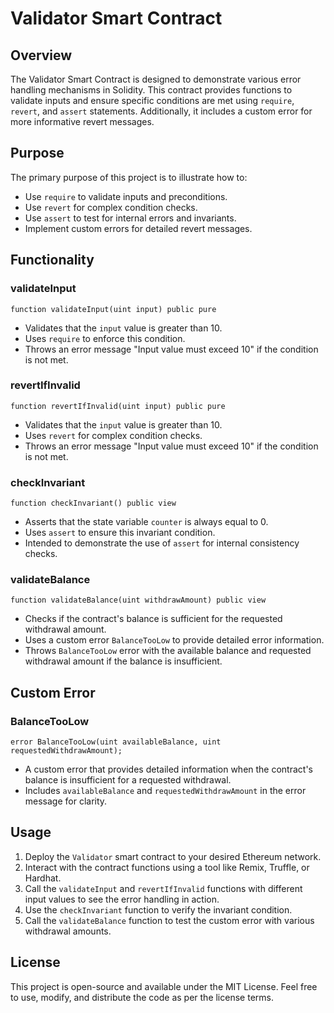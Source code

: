 # Validator Smart Contract

## Overview

The Validator Smart Contract is designed to demonstrate various error handling mechanisms in Solidity. This contract provides functions to validate inputs and ensure specific conditions are met using `require`, `revert`, and `assert` statements. Additionally, it includes a custom error for more informative revert messages.

## Purpose

The primary purpose of this project is to illustrate how to:
- Use `require` to validate inputs and preconditions.
- Use `revert` for complex condition checks.
- Use `assert` to test for internal errors and invariants.
- Implement custom errors for detailed revert messages.

## Functionality

### validateInput

```solidity
function validateInput(uint input) public pure
```

- Validates that the `input` value is greater than 10.
- Uses `require` to enforce this condition.
- Throws an error message "Input value must exceed 10" if the condition is not met.

### revertIfInvalid

```solidity
function revertIfInvalid(uint input) public pure
```

- Validates that the `input` value is greater than 10.
- Uses `revert` for complex condition checks.
- Throws an error message "Input value must exceed 10" if the condition is not met.

### checkInvariant

```solidity
function checkInvariant() public view
```

- Asserts that the state variable `counter` is always equal to 0.
- Uses `assert` to ensure this invariant condition.
- Intended to demonstrate the use of `assert` for internal consistency checks.

### validateBalance

```solidity
function validateBalance(uint withdrawAmount) public view
```

- Checks if the contract's balance is sufficient for the requested withdrawal amount.
- Uses a custom error `BalanceTooLow` to provide detailed error information.
- Throws `BalanceTooLow` error with the available balance and requested withdrawal amount if the balance is insufficient.

## Custom Error

### BalanceTooLow

```solidity
error BalanceTooLow(uint availableBalance, uint requestedWithdrawAmount);
```

- A custom error that provides detailed information when the contract's balance is insufficient for a requested withdrawal.
- Includes `availableBalance` and `requestedWithdrawAmount` in the error message for clarity.

## Usage

1. Deploy the `Validator` smart contract to your desired Ethereum network.
2. Interact with the contract functions using a tool like Remix, Truffle, or Hardhat.
3. Call the `validateInput` and `revertIfInvalid` functions with different input values to see the error handling in action.
4. Use the `checkInvariant` function to verify the invariant condition.
5. Call the `validateBalance` function to test the custom error with various withdrawal amounts.

## License

This project is open-source and available under the MIT License. Feel free to use, modify, and distribute the code as per the license terms.


